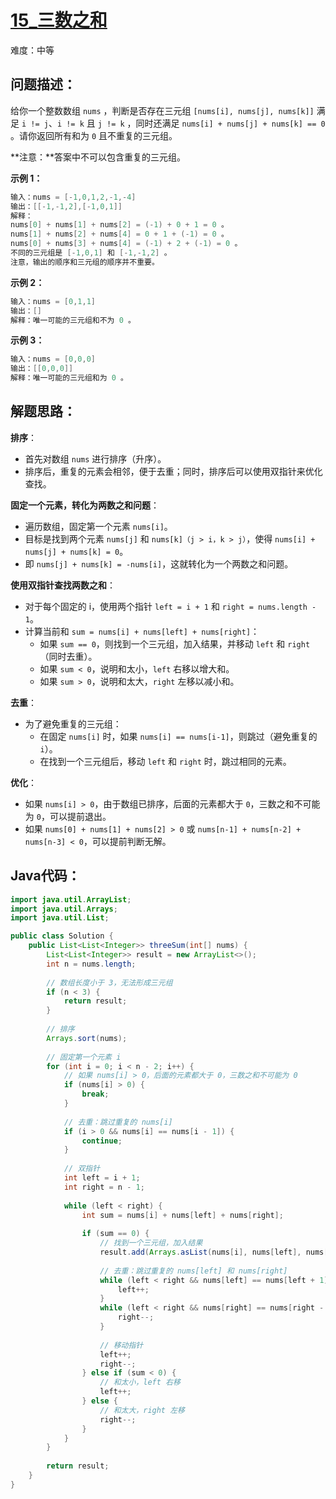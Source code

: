 # [15_三数之和](https://leetcode.cn/problems/3sum/)

难度：中等

## 问题描述：

给你一个整数数组 `nums` ，判断是否存在三元组 `[nums[i], nums[j], nums[k]]` 满足 `i != j`、`i != k` 且 `j != k` ，同时还满足 `nums[i] + nums[j] + nums[k] == 0` 。请你返回所有和为 `0` 且不重复的三元组。

**注意：**答案中不可以包含重复的三元组。

**示例 1：**

```java
输入：nums = [-1,0,1,2,-1,-4]
输出：[[-1,-1,2],[-1,0,1]]
解释：
nums[0] + nums[1] + nums[2] = (-1) + 0 + 1 = 0 。
nums[1] + nums[2] + nums[4] = 0 + 1 + (-1) = 0 。
nums[0] + nums[3] + nums[4] = (-1) + 2 + (-1) = 0 。
不同的三元组是 [-1,0,1] 和 [-1,-1,2] 。
注意，输出的顺序和三元组的顺序并不重要。
```

**示例 2：**

```java
输入：nums = [0,1,1]
输出：[]
解释：唯一可能的三元组和不为 0 。
```

**示例 3：**

```java
输入：nums = [0,0,0]
输出：[[0,0,0]]
解释：唯一可能的三元组和为 0 。
```

## 解题思路：

**排序**：

- 首先对数组 `nums` 进行排序（升序）。
- 排序后，重复的元素会相邻，便于去重；同时，排序后可以使用双指针来优化查找。

**固定一个元素，转化为两数之和问题**：

- 遍历数组，固定第一个元素 `nums[i]`。
- 目标是找到两个元素 `nums[j]` 和 `nums[k]（j > i，k > j）`，使得 `nums[i] + nums[j] + nums[k] = 0`。
- 即 `nums[j] + nums[k] = -nums[i]`，这就转化为一个两数之和问题。

**使用双指针查找两数之和**：

- 对于每个固定的 i，使用两个指针 `left = i + 1` 和 `right = nums.length - 1`。
- 计算当前和 `sum = nums[i] + nums[left] + nums[right]`：
  - 如果 `sum == 0`，则找到一个三元组，加入结果，并移动 `left` 和 `right`（同时去重）。
  - 如果 `sum < 0`，说明和太小，`left` 右移以增大和。
  - 如果 `sum > 0`，说明和太大，`right` 左移以减小和。

**去重**：

- 为了避免重复的三元组：
  - 在固定 `nums[i]` 时，如果 `nums[i] == nums[i-1]`，则跳过（避免重复的 `i`）。
  - 在找到一个三元组后，移动 `left` 和 `right` 时，跳过相同的元素。

**优化**：

- 如果 `nums[i] > 0`，由于数组已排序，后面的元素都大于 `0`，三数之和不可能为 `0`，可以提前退出。
- 如果 `nums[0] + nums[1] + nums[2] > 0` 或 `nums[n-1] + nums[n-2] + nums[n-3] < 0`，可以提前判断无解。

## Java代码：

```java
import java.util.ArrayList;
import java.util.Arrays;
import java.util.List;

public class Solution {
    public List<List<Integer>> threeSum(int[] nums) {
        List<List<Integer>> result = new ArrayList<>();
        int n = nums.length;
        
        // 数组长度小于 3，无法形成三元组
        if (n < 3) {
            return result;
        }
        
        // 排序
        Arrays.sort(nums);
        
        // 固定第一个元素 i
        for (int i = 0; i < n - 2; i++) {
            // 如果 nums[i] > 0，后面的元素都大于 0，三数之和不可能为 0
            if (nums[i] > 0) {
                break;
            }
            
            // 去重：跳过重复的 nums[i]
            if (i > 0 && nums[i] == nums[i - 1]) {
                continue;
            }
            
            // 双指针
            int left = i + 1;
            int right = n - 1;
            
            while (left < right) {
                int sum = nums[i] + nums[left] + nums[right];
                
                if (sum == 0) {
                    // 找到一个三元组，加入结果
                    result.add(Arrays.asList(nums[i], nums[left], nums[right]));
                    
                    // 去重：跳过重复的 nums[left] 和 nums[right]
                    while (left < right && nums[left] == nums[left + 1]) {
                        left++;
                    }
                    while (left < right && nums[right] == nums[right - 1]) {
                        right--;
                    }
                    
                    // 移动指针
                    left++;
                    right--;
                } else if (sum < 0) {
                    // 和太小，left 右移
                    left++;
                } else {
                    // 和太大，right 左移
                    right--;
                }
            }
        }
        
        return result;
    }
}
```


